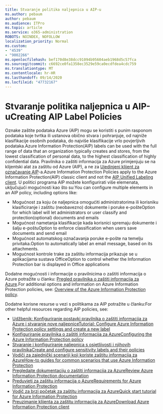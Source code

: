 ```yaml
---
title: Stvaranje politika naljepnica u AIP-u
ms.author: pebaum
author: pebaum
ms.audience: ITPro
ms.topic: article
ms.service: o365-administration
ROBOTS: NOINDEX, NOFOLLOW
localization_priority: Normal
ms.custom:
- "4539"
- "9002266"
ms.openlocfilehash: bef170d8e38dcc91094b95604aeb1968d5c57fca
ms.sourcegitcommit: c6692ce0fa1358ec3529e59ca0ecdfdea4cdc759
ms.translationtype: MT
ms.contentlocale: hr-HR
ms.lasthandoff: 09/14/2020
ms.locfileid: "47732167"
---
```

# <a name="creating-aip-label-policies"></a><span data-ttu-id="ae397-102">Stvaranje politika naljepnica u AIP-u</span><span class="sxs-lookup"><span data-stu-id="ae397-102">Creating AIP Label Policies</span></span>

<span data-ttu-id="ae397-103">Oznake zaštite podataka Azure (AIP) mogu se koristiti s punim rasponom podataka koje tvrtka ili ustanova obično stvara i pohranjuje, od najniže klasifikacije osobnih podataka, do najviše klasifikacije vrlo povjerljivih podataka.</span><span class="sxs-lookup"><span data-stu-id="ae397-103">Azure Information Protection(AIP) labels can be used with the full range of data that an organization typically creates and stores, from the lowest classification of personal data, to the highest classification of highly confidential data.</span></span> <span data-ttu-id="ae397-104">Pravilnika o zaštiti informacija za Azure primjenjuju se na klijentski alat za zaštitu od Azure (AIP), a ne za  [Ujedinjeni klijent za označavanje AIP](https://docs.microsoft.com/azure/information-protection/rms-client/unifiedlabelingclient-version-release-history)-a.</span><span class="sxs-lookup"><span data-stu-id="ae397-104">Azure Information Protection Policies apply to the Azure Information Protection(AIP) classic client and not the  [AIP Unified Labeling client](https://docs.microsoft.com/azure/information-protection/rms-client/unifiedlabelingclient-version-release-history).</span></span> <span data-ttu-id="ae397-105">U politici programa AIP možete konfigurirati više elemenata, uključujući mogućnosti kao što su:</span><span class="sxs-lookup"><span data-stu-id="ae397-105">You can configure multiple elements in an AIP policy, including options like:</span></span>

- <span data-ttu-id="ae397-106">Mogućnost za koju će naljepnica omogućiti administratorima ili korisniku klasificiranje i zaštitu (neobavezno) dokumente i poruke e-pošte</span><span class="sxs-lookup"><span data-stu-id="ae397-106">Option for which label will let administrators or user classify and protection(optional) documents and emails</span></span>
- <span data-ttu-id="ae397-107">Mogućnost nametanja klasifikacije kada korisnici spremaju dokumente i šalju e-poštu</span><span class="sxs-lookup"><span data-stu-id="ae397-107">Option to enforce classification when users save documents and send email</span></span>
- <span data-ttu-id="ae397-108">Mogućnost automatskog označavanja poruke e-pošte na temelju privitaka.</span><span class="sxs-lookup"><span data-stu-id="ae397-108">Option to automatically label an email message, based on its attachments.</span></span>
- <span data-ttu-id="ae397-109">Mogućnost kontrole trake za zaštitu informacija prikazuje se u aplikacijama sustava Office</span><span class="sxs-lookup"><span data-stu-id="ae397-109">Option to control whether the Information Protection bar is displayed in Office applications</span></span>

<span data-ttu-id="ae397-110">Dodatne mogućnosti i informacije o pravilnicima o zaštiti informacija o Azure potražite u članku: [Pregled pravilnika o zaštiti informacija za Azure](https://docs.microsoft.com/azure/information-protection/overview-policy).</span><span class="sxs-lookup"><span data-stu-id="ae397-110">For additional options and information on Azure Information Protection policies, see: [Overview of the Azure Information Protection policy](https://docs.microsoft.com/azure/information-protection/overview-policy).</span></span>  

<span data-ttu-id="ae397-111">Dodatne korisne resurse u vezi s politikama za AIP potražite u članku:</span><span class="sxs-lookup"><span data-stu-id="ae397-111">For other helpful resources regarding AIP policies, see:</span></span>

- [<span data-ttu-id="ae397-112">Udžbenik: Konfiguriranje postavki pravilnika o zaštiti informacija za Azure i stvaranje nove naljepnice</span><span class="sxs-lookup"><span data-stu-id="ae397-112">Tutorial: Configure Azure Information Protection policy settings and create a new label</span></span>](https://docs.microsoft.com/azure/information-protection/infoprotect-quick-start-tutorial)  
- [<span data-ttu-id="ae397-113">Konfiguriranje pravilnika o zaštiti informacija za Azure</span><span class="sxs-lookup"><span data-stu-id="ae397-113">Configuring the Azure Information Protection policy</span></span>](https://docs.microsoft.com/azure/information-protection/configure-policy)  
- [<span data-ttu-id="ae397-114">Stvaranje i konfiguriranje naljepnica s osjetljivosti i njihovih pravilnika</span><span class="sxs-lookup"><span data-stu-id="ae397-114">Create and configure sensitivity labels and their policies</span></span>](https://docs.microsoft.com/microsoft-365/compliance/create-sensitivity-labels)  
- [<span data-ttu-id="ae397-115">Vodiči za zajednički scenariji koji koriste zaštitu informacija za Azure</span><span class="sxs-lookup"><span data-stu-id="ae397-115">How-to guides for common scenarios that use Azure Information Protection</span></span>](https://docs.microsoft.com/azure/information-protection/how-to-guides)  
- [<span data-ttu-id="ae397-116">Pregledajte dokumentaciju o zaštiti informacija za Azure</span><span class="sxs-lookup"><span data-stu-id="ae397-116">Review Azure Information Protection documentation</span></span>](https://docs.microsoft.com/azure/information-protection/what-is-information-protection)  
- [<span data-ttu-id="ae397-117">Preduvjeti za zaštitu informacija o Azure</span><span class="sxs-lookup"><span data-stu-id="ae397-117">Requirements for Azure Information Protection</span></span>](https://docs.microsoft.com/azure/information-protection/get-started/requirements)  
- [<span data-ttu-id="ae397-118">Vodič za brzi početak za zaštitu informacija za Azure</span><span class="sxs-lookup"><span data-stu-id="ae397-118">Quick start tutorial for Azure Information Protection</span></span>](https://docs.microsoft.com/azure/information-protection/get-started/infoprotect-quick-start-tutorial)  
- [<span data-ttu-id="ae397-119">Preuzimanje klijenta za zaštitu informacija za Azure</span><span class="sxs-lookup"><span data-stu-id="ae397-119">Download Azure Information Protection client</span></span>](https://www.microsoft.com/download/details.aspx?id=53018)
